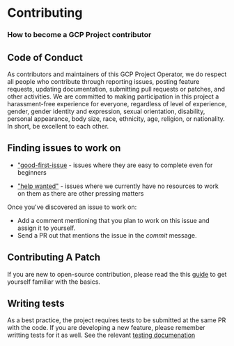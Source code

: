 # Contributing

### How to become a GCP Project contributor

## Code of Conduct

As contributors and maintainers of this GCP Project Operator, we do respect all people who contribute through reporting issues, posting feature requests, updating documentation, submitting pull requests or patches, and other activities.
We are committed to making participation in this project a harassment-free experience for everyone, regardless of level of experience, gender, gender identity and expression, sexual orientation, disability, personal appearance, body size, race, ethnicity, age, religion, or nationality. In short, be excellent to each other.

## Finding issues to work on

* ["good-first-issue](https://github.com/openshift/gcp-project-operator/issues?q=is%3Aopen+is%3Aissue+label%3A%22good+first+issue%22) - issues where they are easy to complete even for beginners

* ["help wanted"](https://github.com/openshift/gcp-project-operator/issues?q=is%3Aopen+is%3Aissue+label%3A%22help+wanted%22) - issues where we currently have no resources to work on them as there are other pressing matters

Once you've discovered an issue to work on:

* Add a comment mentioning that you plan to work on this issue and assign it to yourself.
* Send a PR out that mentions the issue in the _commit_ message.

## Contributing A Patch

If you are new to open-source contribution, please read the this [guide](https://developers.redhat.com/articles/command-line-heroes-game-pull-request/) to get yourself familiar with the basics.

## Writing tests

As a best practice, the project requires tests to be submitted at the same PR with the code. If you are developing a new feature, please remember writting tests for it as well. See the relevant [testing documenation](./docs/testing.md)

